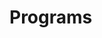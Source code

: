# Programs


















































































































































































































































































































